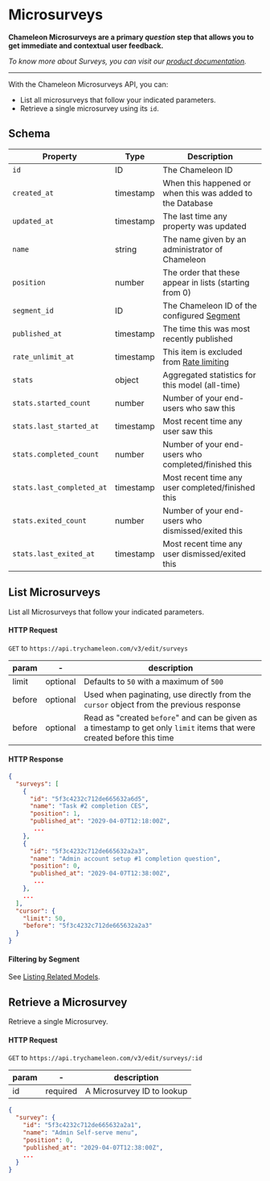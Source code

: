 # Microsurveys

**Chameleon Microsurveys are a primary *question* step that allows you to get immediate and contextual user feedback.** 

*To know more about Surveys, you can visit our [product documentation](https://help.trychameleon.com/en/collections/1752073-surveys).*

------



With the Chameleon Microsurveys API, you can:

- List all microsurveys that follow your indicated parameters.
- Retrieve a single microsurvey using its `id`.



## Schema

| Property | Type | Description |
| --- | --- | --- |
| `id` | ID | The Chameleon ID |
| `created_at` | timestamp | When this happened or when this was added to the Database |
| `updated_at` | timestamp | The last time any property was updated |
| `name` | string | The name given by an administrator of Chameleon |
| `position` | number | The order that these appear in lists (starting from 0) |
| `segment_id` | ID | The Chameleon ID of the configured [Segment](apis/segments.md?id=schema) |
| `published_at` | timestamp | The time this was most recently published |
| `rate_unlimit_at` | timestamp | This item is excluded from [Rate limiting](https://help.trychameleon.com/en/articles/3513345-rate-limiting-experiences) |
| `stats` | object | Aggregated statistics for this model (all-time) |
| `stats.started_count` | number | Number of your end-users who saw this |
| `stats.last_started_at` | timestamp | Most recent time any user saw this |
| `stats.completed_count` | number | Number of your end-users who completed/finished this |
| `stats.last_completed_at` | timestamp | Most recent time any user completed/finished this |
| `stats.exited_count` | number | Number of your end-users who dismissed/exited this |
| `stats.last_exited_at` | timestamp | Most recent time any user dismissed/exited this |

## List Microsurveys

List all Microsurveys that follow your indicated parameters.

#### HTTP Request

`GET` to `https://api.trychameleon.com/v3/edit/surveys`

| param  | -        | description                                                  |
| ------ | -------- | ------------------------------------------------------------ |
| limit  | optional | Defaults to `50` with a maximum of `500`                     |
| before | optional | Used when paginating, use directly from the `cursor` object from the previous response |
| before | optional | Read as "created `before`" and can be given as a timestamp to get only `limit` items that were created before this time |



#### HTTP Response

```json
{
  "surveys": [
    {
      "id": "5f3c4232c712de665632a6d5",
      "name": "Task #2 completion CES",
      "position": 1,
      "published_at": "2029-04-07T12:18:00Z",
       ...
    },
    {
      "id": "5f3c4232c712de665632a2a3",
      "name": "Admin account setup #1 completion question",
      "position": 0,
      "published_at": "2029-04-07T12:38:00Z",
       ...
    },
    ...
  ],
  "cursor": {
    "limit": 50,
    "before": "5f3c4232c712de665632a2a3"
  }
}
```



#### Filtering by Segment

See [Listing Related Models](apis/segments.md?id=segment-experiences-index).

## Retrieve a Microsurvey

Retrieve a single Microsurvey.

#### HTTP Request


`GET` to `https://api.trychameleon.com/v3/edit/surveys/:id`


| param | -        | description                |
| ----- | -------- | -------------------------- |
| id    | required | A Microsurvey ID to lookup |

```json
{
  "survey": {
    "id": "5f3c4232c712de665632a2a1",
    "name": "Admin Self-serve menu",
    "position": 0,
    "published_at": "2029-04-07T12:38:00Z",
    ...
  }
}
```
